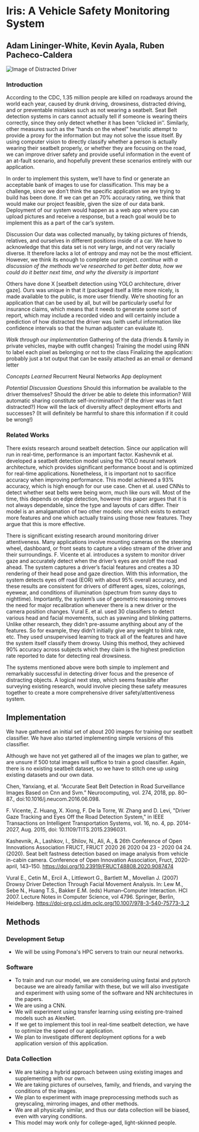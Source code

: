 # Iris: A Vehicle Safety Monitoring System
## Adam Lininger-White, Kevin Ayala, Ruben Pacheco-Caldera

![Image of Distracted Driver](https://github.com/adamliningerwhite/Iris/website_imgs/distracted_driver.jpeg)

### Introduction 
According to the CDC, 1.35 million people are killed on roadways around the world each year, caused by drunk driving, drowsiness, distracted driving, and or preventable mistakes such as not wearing a seatbelt. Seat Belt detection systems in cars cannot actually tell if someone is wearing theirs correctly, since they only detect whether it has been “clicked in’’. Similarly, other measures such as the “hands on the wheel” heuristic attempt to provide a proxy for the information but may not solve the issue itself. By using computer vision to directly classify whether a person is actually wearing their seatbelt properly, or whether they are focusing on the road, we can improve driver safety and provide useful information in the event of an at-fault scenario, and hopefully prevent these scenarios entirely with our application.

In order to implement this system, we’ll have to find or generate an acceptable bank of images to use for classification. This may be a challenge, since we don’t think the specific application we are trying to build has been done. If we can get an 70% accuracy rating, we think that would make our project feasible, given the size of our data bank. Deployment of our system would happen as a web app where you can upload pictures and receive a response, but a reach goal would be to implement this as a part of the car’s system.

Discussion
Our data was collected manually, by taking pictures of friends, relatives, and ourselves in different positions inside of a car. We have to acknowledge that this data set is not very large, and not very racially diverse. It therefore lacks a lot of entropy and may not be the most efficient. However, we think its enough to complete our project.
*continue with a discussion of the methods we’ve researched to get better data, how we could do it better next time, and why the diversity is important*

Others have done X [seatbelt detection using YOLO architecture, driver gaze]. Ours was unique in that it (packaged itself a little more nicely, is made available to the public, is more user friendly. We’re shooting for an application that can be used by all, but will be particularly useful for insurance claims, which means that it needs to generate some sort of report, which may include a recorded video and will certainly include a prediction of how distracted the driver was (with useful information like confidence intervals so that the human adjuster can evaluate it).

*Walk through our implementation*
Gathering of the data (friends & family in private vehicles, maybe with outfit changes)
Training the model using RNN to label each pixel as belonging or not to the class
Finalizing the application: probably just a txt output that can be easily attached as an email or demand letter

*Concepts Learned*
Recurrent Neural Networks
App deployment

*Potential Discussion Questions*
Should this information be available to the driver themselves?
Should the driver be able to delete this information? Will automatic sharing constitute self-incrimination? (if the driver was in fact distracted?)
 How will the lack of diversity affect deployment efforts and successes? (It will definitely be harmful to share this information if it could be wrong!)


### Related Works
There exists research around seatbelt detection. Since our application will run in real-time, performance is an important factor. Kashevnik et al. developed a seatbelt detection model using the YOLO neural network architecture, which provides significant performance boost and is optimized for real-time applications. Nonetheless, it is important not to sacrifice accuracy when improving performance. This model achieved a 93% accuracy, which is high enough for our use case.  Chen et al. used CNNs to detect whether seat belts were being worn, much like ours will. Most of the time, this depends on edge detection, however this paper argues that  it is not always dependable, since the type and layouts of cars differ. Their model is an amalgamation of two other models: one which exists to extract more features and one which actually trains using those new features. They argue that this is more effective. 

There is significant existing research around monitoring driver attentiveness. Many applications involve mounting cameras on the steering wheel, dashboard, or front seats to capture a video stream of the driver and their surroundings. F. Vicente et al. introduces a system to monitor driver gaze and accurately detect when the driver’s eyes are on/off the road ahead. The system captures a driver’s facial features and creates a 3D rendering of their head pose and gaze direction. With this information, the system detects eyes off road (EOR) with about 95% overall accuracy, and these results are consistent for drivers of different ages, sizes, colorings, eyewear, and conditions of illumination (spectrum from sunny days to nighttime). Importantly, the system’s use of geometric reasoning removes the need for major recalibration whenever there is a new driver or the camera position changes. Vural E. et al. used 30 classifiers to detect various head and facial movements, such as yawning and blinking patterns. Unlike other research, they didn’t pre-assume anything about any of the features. So for example, they didn’t initially give any weight to blink rate, etc. They used unsupervised learning to track all of the features and have the system itself classify them drowsy. Using this method, they achieved 90% accuracy across subjects which they claim is the highest prediction rate reported to date for detecting real drowsiness. 

The systems mentioned above were both simple to implement and remarkably successful in detecting driver focus and the presence of distracting objects. A logical next step, which seems feasible after surveying existing research, would involve piecing these safety measures together to create a more comprehensive driver safety/attentiveness system. 

## Implementation

We have gathered an initial set of about 200 images for training our seatbelt classifier. We have also started implementing simple versions of this classifier.

Although we have not yet gathered all of the images we plan to gather, we are unsure if 500 total images will suffice to train a good classifier. Again, there is no existing seatbelt dataset, so we have to stitch one up using existing datasets and our own data.


Chen, Yanxiang, et al. “Accurate Seat Belt Detection in Road Surveillance Images Based on Cnn and Svm.” Neurocomputing, vol. 274, 2018, pp. 80–87., doi:10.1016/j.neucom.2016.06.098.

F. Vicente, Z. Huang, X. Xiong, F. De la Torre, W. Zhang and D. Levi, "Driver Gaze Tracking and Eyes Off the Road Detection System," in IEEE Transactions on Intelligent Transportation Systems, vol. 16, no. 4, pp. 2014-2027, Aug. 2015, doi: 10.1109/TITS.2015.2396031.

Kashevnik, A., Lashkov, I., Shilov, N., Ali, A., & 26th Conference of Open Innovations Association FRUCT, FRUCT 2020 26 2020 04 23 - 2020 04 24. (2020). Seat belt fastness detection based on image analysis from vehicle in-cabin camera. Conference of Open Innovation Association, Fruct, 2020-april, 143–150. https://doi.org/10.23919/FRUCT48808.2020.9087474

Vural E., Cetin M., Ercil A., Littlewort G., Bartlett M., Movellan J. (2007) Drowsy Driver Detection Through Facial Movement Analysis. In: Lew M., Sebe N., Huang T.S., Bakker E.M. (eds) Human–Computer Interaction. HCI 2007. Lecture Notes in Computer Science, vol 4796. Springer, Berlin, Heidelberg. https://doi-org.ccl.idm.oclc.org/10.1007/978-3-540-75773-3_2

## Methods

### Development Setup
- We will be using Pomona's HPC servers to train our neural networks.

### Software
- To train and run our model, we are considering using fastai and pytorch because we are already familiar with these, but we will also investigate and experiment with using some of the software and NN architectures in the papers.
- We are using a CNN.
- We will experiment using transfer learning using existing pre-trained models such as AlexNet.
- If we get to implement this tool in real-time seatbelt detection, we have to optimize the speed of our application.
- We plan to investigate different deployment options for a web application version of this application.

### Data Collection
- We are taking a hybrid approach between using existing images and supplementing with our own.
- We are taking pictures of ourselves, family, and friends, and varying the conditions of the images.
- We plan to experiment with image preprocessing methods such as greyscaling, mirroring images, and other methods.
- We are all physically similar, and thus our data collection will be biased, even with varying conditions.
- This model may work only for college-aged, light-skinned people.


